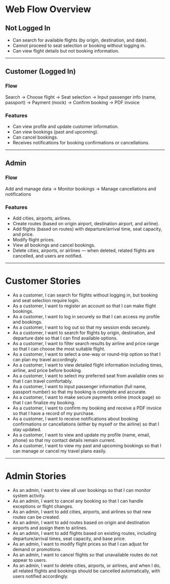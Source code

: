 # Web Flow Overview

## Not Logged In
- Can search for available flights (by origin, destination, and date).  
- Cannot proceed to seat selection or booking without logging in.  
- Can view flight details but not booking information.  

---

## Customer (Logged In)

### Flow
Search → Choose flight → Seat selection → Input passenger info (name, passport) → Payment (mock) → Confirm booking → PDF invoice  

### Features
- Can view profile and update customer information.  
- Can view bookings (past and upcoming).  
- Can cancel bookings.  
- Receives notifications for booking confirmations or cancellations.  

---

## Admin

### Flow
Add and manage data → Monitor bookings → Manage cancellations and notifications  

### Features
- Add cities, airports, airlines.  
- Create routes (based on origin airport, destination airport, and airline).  
- Add flights (based on routes) with departure/arrival time, seat capacity, and price.  
- Modify flight prices.  
- View all bookings and cancel bookings.  
- Delete cities, airports, or airlines — when deleted, related flights are cancelled, and users are notified.  

---

# Customer Stories

- As a customer, I can search for flights without logging in, but booking and seat selection require login.  
- As a customer, I want to register an account so that I can make flight bookings.  
- As a customer, I want to log in securely so that I can access my profile and bookings.  
- As a customer, I want to log out so that my session ends securely.  
- As a customer, I want to search for flights by origin, destination, and departure date so that I can find available options.  
- As a customer, I want to filter search results by airline and price range so that I can choose the most suitable flight.  
- As a customer, I want to select a one-way or round-trip option so that I can plan my travel accordingly.  
- As a customer, I want to view detailed flight information including times, airline, and price before booking.  
- As a customer, I want to select my preferred seat from available ones so that I can travel comfortably.  
- As a customer, I want to input passenger information (full name, passport number) so that my booking is complete and accurate.  
- As a customer, I want to make secure payments online (mock page) so that I can finalize my booking.  
- As a customer, I want to confirm my booking and receive a PDF invoice so that I have a record of my purchase.  
- As a customer, I want to receive notifications about booking confirmations or cancellations (either by myself or the airline) so that I stay updated.  
- As a customer, I want to view and update my profile (name, email, phone) so that my contact details remain current.  
- As a customer, I want to view my past and upcoming bookings so that I can manage or cancel my travel plans easily.  

---

# Admin Stories

- As an admin, I want to view all user bookings so that I can monitor system activity.  
- As an admin, I want to cancel any booking so that I can handle exceptions or flight changes.  
- As an admin, I want to add cities, airports, and airlines so that new routes can be created.  
- As an admin, I want to add routes based on origin and destination airports and assign them to airlines.  
- As an admin, I want to add flights based on existing routes, including departure/arrival times, seat capacity, and base price.  
- As an admin, I want to modify flight prices so that I can adjust for demand or promotions.  
- As an admin, I want to cancel flights so that unavailable routes do not appear to users.  
- As an admin, I want to delete cities, airports, or airlines, and when I do, all related flights and bookings should be cancelled automatically, with users notified accordingly.  

